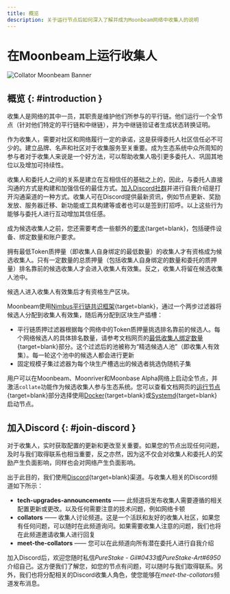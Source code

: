 ```yaml
---
title: 概览
description: 关于运行节点后如何深入了解并成为Moonbeam网络中收集人的说明
---
```


# 在Moonbeam上运行收集人

![Collator Moonbeam Banner](/images/node-operators/networks/collators/collator-banner.png)

## 概览 {: #introduction }

收集人是网络的其中一员，其职责是维护他们所参与的平行链。他们运行一个全节点（针对他们特定的平行链和中继链），并为中继链验证者生成状态转换证明。

作为收集人，需要对社区和网络履行一定的承诺，这是获得委托人社区信任必不可少的。建立品牌、名声和社区对于收集服务至关重要。成为生态系统中众所周知的参与者对于收集人来说是一个好方法，可以帮助收集人吸引更多委托人、巩固其地位以及增加可持续性。

收集人和委托人之间的关系是建立在互相信任的基础之上的，因此，与委托人直接沟通的方式是构建和加强信任的最佳方式。[加入Discord社群](#join-the-discord)并进行自我介绍是打开沟通渠道的一种方式。收集人可在Discord提供最新资讯，例如节点更新、奖励发放、服务器迁移、新功能或工具构建等或者也可以是签到打招呼。以上这些行为能够与委托人进行互动增加其信任感。

成为候选收集人之前，您还需要考虑一些额外的[要求](node-operators/networks/collators/requirements/){target=blank}，包括硬件设备、绑定数量和账户要求。

拥有最低Token质押量（即收集人自身绑定的最低数量）的收集人才有资格成为候选收集人。只有一定数量的总质押量（包括收集人自身绑定的数量和委托的质押量）排名靠前的候选收集人才会进入收集人有效集。反之，收集人将留在候选收集人池中。

候选人进入收集人有效集后才有资格生产区块。

Moonbeam使用[Nimbus平行链共识框架](/learn/features/consensus/){target=blank}，通过一个两步过滤器将候选人分配到收集人有效集，随后再分配到区块生产插槽：

 - 平行链质押过滤器根据每个网络中的Token质押量挑选排名靠前的候选人。每个网络候选人的具体排名数量，请参考文档网页的[最低收集人绑定数量](/node-operators/networks/collators/requirements/#minimum-collator-bond){target=blank}部分。这个过滤后的池被称为“精选候选人池”（即收集人有效集）。每一轮这个池中的候选人都会进行更新
 - 固定规模子集过滤器为每个块生产槽选出的候选者挑选伪随机子集

用户可以在Moonbeam、Moonriver和Moonbase Alpha网络上启动全节点，并激活`collate`功能作为候选收集人参与生态系统。您可以查看文档网页的[运行节点](/node-operators/networks/run-a-node/){target=blank}部分选择使用[Docker](node-operators/networks/run-a-node/docker/){target=blank}或[Systemd](node-operators/networks/run-a-node/systemd/){target=blank}启动节点。

## 加入Discord {: #join-discord }

对于收集人，实时获取配置的更新和更改至关重要。如果您的节点出现任何问题，及时与我们取得联系也相当重要，反之亦然，因为这不仅会对收集人和委托人的奖励产生负面影响，同样也会对网络产生负面影响。

出于此目的，我们使用[Discord](https://discord.com/invite/moonbeam){target=blank}渠道。与收集人相关的Discord频道如下所示：

 - **tech-upgrades-announcements** —— 此频道将发布收集人需要遵循的相关配置更新或更改。以及任何需要注意的技术问题，例如网络卡顿
 - **collators** —— 收集人讨论频道。这是一个活跃和友好的收集人社区，如果您有任何问题，可以随时在此频道询问。如果需要收集人注意的问题，我们也将在此频道邀请收集人进行回复
 - **meet-the-collators** —— 您可以在此频道向所有潜在委托人进行自我介绍

加入Discord后，欢迎您随时私信*PureStake - Gil#0433*或*PureStake-Art#6950*介绍自己。这方便我们了解您，如您的节点有问题，可以随时与我们取得联系。另外，我们也将分配相关的Discord收集人角色，使您能够在*meet-the-collators*频道发布消息。